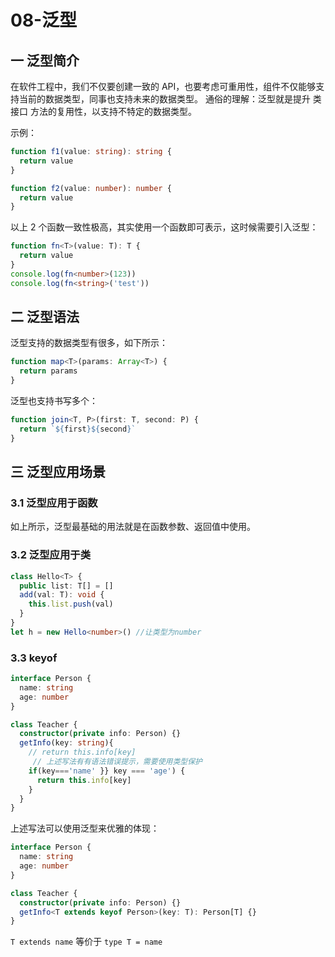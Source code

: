 # 08-泛型

## 一 泛型简介

在软件工程中，我们不仅要创建一致的 API，也要考虑可重用性，组件不仅能够支持当前的数据类型，同事也支持未来的数据类型。
通俗的理解：泛型就是提升 类 接口 方法的复用性，以支持不特定的数据类型。

示例：

```ts
function f1(value: string): string {
  return value
}

function f2(value: number): number {
  return value
}
```

以上 2 个函数一致性极高，其实使用一个函数即可表示，这时候需要引入泛型：

```ts
function fn<T>(value: T): T {
  return value
}
console.log(fn<number>(123))
console.log(fn<string>('test'))
```

## 二 泛型语法

泛型支持的数据类型有很多，如下所示：

```ts
function map<T>(params: Array<T>) {
  return params
}
```

泛型也支持书写多个：

```ts
function join<T, P>(first: T, second: P) {
  return `${first}${second}`
}
```

## 三 泛型应用场景

### 3.1 泛型应用于函数

如上所示，泛型最基础的用法就是在函数参数、返回值中使用。

### 3.2 泛型应用于类

```ts
class Hello<T> {
  public list: T[] = []
  add(val: T): void {
    this.list.push(val)
  }
}
let h = new Hello<number>() //让类型为number
```

### 3.3 keyof

```ts
interface Person {
  name: string
  age: number
}

class Teacher {
  constructor(private info: Person) {}
  getInfo(key: string){
    // return this.info[key]
     // 上述写法有有语法错误提示，需要使用类型保护
    if(key==='name' }} key === 'age') {
      return this.info[key]
    }
  }
}
```

上述写法可以使用泛型来优雅的体现：

```ts
interface Person {
  name: string
  age: number
}

class Teacher {
  constructor(private info: Person) {}
  getInfo<T extends keyof Person>(key: T): Person[T] {}
}
```

`T extends name` 等价于 `type T = name`
